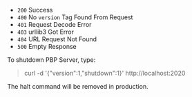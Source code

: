 - `200` Success
- `400` No `version` Tag Found From Request
- `401` Request Decode Error
- `403` urllib3 Got Error
- `404` URL Request Not Found
- `500` Empty Response

To shutdown PBP Server, type:
> curl -d '{"version":1,"shutdown":1}' http://localhost:2020

The halt command will be removed in production.

